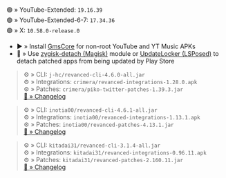 🟢 » YouTube-Extended: `19.16.39`  
🟢 » YouTube-Extended-6-7: `17.34.36`  
🟢 » X: `10.58.0-release.0`  

- ▶️ » Install [GmsCore](https://github.com/ReVanced/GmsCore/releases) for non-root YouTube and YT Music APKs  
- 🛑 » Use [zygisk-detach (Magisk)](https://github.com/j-hc/zygisk-detach) module or [UpdateLocker (LSPosed)](https://github.com/Xposed-Modules-Repo/ru.mike.updatelocker/releases) to detach patched apps from being updated by Play Store
  
> ⚙️ » CLI: `j-hc/revanced-cli-4.6.0-all.jar`  
> ⚙️ » Integrations: `crimera/revanced-integrations-1.28.0.apk`  
> ⚙️ » Patches: `crimera/piko-twitter-patches-1.39.3.jar`  
> [🔗 » Changelog](https://github.com/crimera/piko/releases/tag/v1.39.3)

> ⚙️ » CLI: `inotia00/revanced-cli-4.6.1-all.jar`  
> ⚙️ » Integrations: `inotia00/revanced-integrations-1.13.1.apk`  
> ⚙️ » Patches: `inotia00/revanced-patches-4.13.1.jar`  
> [🔗 » Changelog](https://github.com/inotia00/revanced-patches/releases/tag/v4.13.1)

> ⚙️ » CLI: `kitadai31/revanced-cli-3.1.4-all.jar`  
> ⚙️ » Integrations: `kitadai31/revanced-integrations-0.96.11.apk`  
> ⚙️ » Patches: `kitadai31/revanced-patches-2.160.11.jar`  
> [🔗 » Changelog](https://github.com/kitadai31/revanced-patches-android6-7/releases/tag/v2.160.11)  
